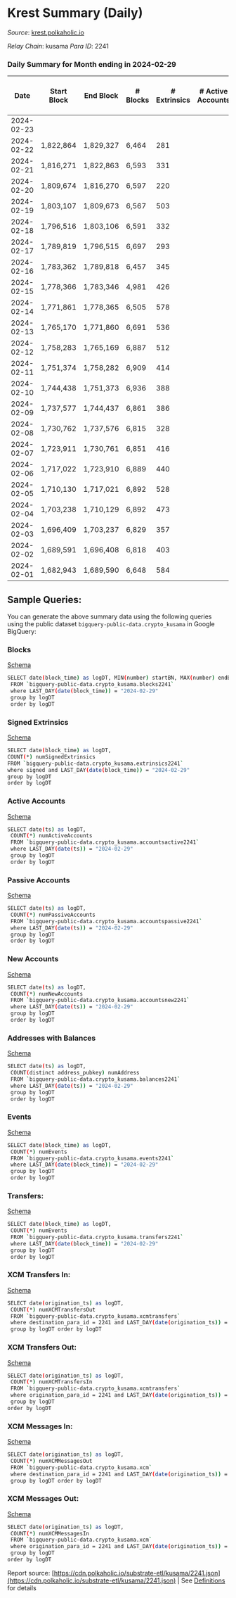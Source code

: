 # Krest Summary (Daily)

_Source_: [krest.polkaholic.io](https://krest.polkaholic.io)

*Relay Chain*: kusama
*Para ID*: 2241



### Daily Summary for Month ending in 2024-02-29


| Date    | Start Block | End Block | # Blocks | # Extrinsics | # Active Accounts | # Passive Accounts | # New Accounts | # Addresses | # Events  | # Transfers ($USD) | # XCM Transfers In ($USD) | # XCM Transfers Out ($USD) | # XCM In | # XCM Out | Issues |
|---------|-------------|-----------|----------|--------------|-------------------|--------------------|----------------|-------------|-----------|--------------------|---------------------------|----------------------------|----------|-----------|--------|
| 2024-02-23 |  |  |  |  |  |  |  |  |  |   |   |   |  |  |  |
| 2024-02-22 | 1,822,864 | 1,829,327 | 6,464 | 281 |  |  |  |  | 281,585 | 117,257  |   |   |  |  |  |
| 2024-02-21 | 1,816,271 | 1,822,863 | 6,593 | 331 |  |  |  |  | 285,533 | 118,604  |   |   |  |  |  |
| 2024-02-20 | 1,809,674 | 1,816,270 | 6,597 | 220 |  |  |  |  | 286,431 | 117,583  |   |   |  |  |  |
| 2024-02-19 | 1,803,107 | 1,809,673 | 6,567 | 503 |  |  |  |  | 282,184 | 116,479  |   |   |  |  |  |
| 2024-02-18 | 1,796,516 | 1,803,106 | 6,591 | 332 |  |  |  |  | 278,793 | 115,258  |   |   |  |  |  |
| 2024-02-17 | 1,789,819 | 1,796,515 | 6,697 | 293 |  |  |  |  | 283,401 | 117,289  |   |   |  |  |  |
| 2024-02-16 | 1,783,362 | 1,789,818 | 6,457 | 345 |  |  |  |  | 268,901 | 110,745  |   |   |  |  |  |
| 2024-02-15 | 1,778,366 | 1,783,346 | 4,981 | 426 |  |  |  |  | 207,521 | 84,930  |   |   |  |  |  |
| 2024-02-14 | 1,771,861 | 1,778,365 | 6,505 | 578 |  |  |  |  | 269,332 | 110,068  |   |   |  |  |  |
| 2024-02-13 | 1,765,170 | 1,771,860 | 6,691 | 536 |  |  |  |  | 273,801 | 111,837  |   |   |  |  |  |
| 2024-02-12 | 1,758,283 | 1,765,169 | 6,887 | 512 |  |  |  |  | 277,561 | 112,868  |   |   |  |  |  |
| 2024-02-11 | 1,751,374 | 1,758,282 | 6,909 | 414 |  |  |  |  | 273,854 | 111,436  |   |   |  |  |  |
| 2024-02-10 | 1,744,438 | 1,751,373 | 6,936 | 388 |  |  |  |  | 270,420 | 109,705  |   |   |  |  |  |
| 2024-02-09 | 1,737,577 | 1,744,437 | 6,861 | 386 |  |  |  |  | 262,854 | 106,184  |   |   |  |  |  |
| 2024-02-08 | 1,730,762 | 1,737,576 | 6,815 | 328 |  |  |  |  | 256,178 | 103,175  |   |   |  |  |  |
| 2024-02-07 | 1,723,911 | 1,730,761 | 6,851 | 416 |  |  |  |  | 257,624 | 103,497  |   |   |  |  |  |
| 2024-02-06 | 1,717,022 | 1,723,910 | 6,889 | 440 |  |  |  |  | 253,979 | 101,523  |   |   |  |  |  |
| 2024-02-05 | 1,710,130 | 1,717,021 | 6,892 | 528 |  |  |  |  | 251,461 | 99,897  |   |   |  |  |  |
| 2024-02-04 | 1,703,238 | 1,710,129 | 6,892 | 473 |  |  |  |  | 249,507 | 99,126  |   |   |  |  |  |
| 2024-02-03 | 1,696,409 | 1,703,237 | 6,829 | 357 |  |  |  |  | 244,290 | 97,055  |   |   |  |  |  |
| 2024-02-02 | 1,689,591 | 1,696,408 | 6,818 | 403 |  |  |  |  | 239,376 | 94,490  |   |   |  |  |  |
| 2024-02-01 | 1,682,943 | 1,689,590 | 6,648 | 584 |  |  |  |  | 229,259 | 89,490  |   |   |  |  |  |

## Sample Queries:
You can generate the above summary data using the following queries using the public dataset `bigquery-public-data.crypto_kusama` in Google BigQuery:


### Blocks 

[Schema](https://github.com/colorfulnotion/substrate-etl/blob/main/schema/blocks.json)

```bash
SELECT date(block_time) as logDT, MIN(number) startBN, MAX(number) endBN, COUNT(*) numBlocks 
 FROM `bigquery-public-data.crypto_kusama.blocks2241`  
 where LAST_DAY(date(block_time)) = "2024-02-29" 
 group by logDT 
 order by logDT
```

### Signed Extrinsics 

[Schema](https://github.com/colorfulnotion/substrate-etl/blob/main/schema/extrinsics.json)

```bash
SELECT date(block_time) as logDT, 
COUNT(*) numSignedExtrinsics 
FROM `bigquery-public-data.crypto_kusama.extrinsics2241`  
where signed and LAST_DAY(date(block_time)) = "2024-02-29" 
group by logDT 
order by logDT
```

### Active Accounts 

[Schema](https://github.com/colorfulnotion/substrate-etl/blob/main/schema/accountsactive.json)

```bash
SELECT date(ts) as logDT, 
 COUNT(*) numActiveAccounts 
 FROM `bigquery-public-data.crypto_kusama.accountsactive2241` 
 where LAST_DAY(date(ts)) = "2024-02-29" 
 group by logDT 
 order by logDT
```

### Passive Accounts 

[Schema](https://github.com/colorfulnotion/substrate-etl/blob/main/schema/accountspassive.json)

```bash
SELECT date(ts) as logDT, 
 COUNT(*) numPassiveAccounts 
 FROM `bigquery-public-data.crypto_kusama.accountspassive2241` 
 where LAST_DAY(date(ts)) = "2024-02-29" 
 group by logDT 
 order by logDT
```

### New Accounts 

[Schema](https://github.com/colorfulnotion/substrate-etl/blob/main/schema/accountsnew.json)

```bash
SELECT date(ts) as logDT, 
 COUNT(*) numNewAccounts 
 FROM `bigquery-public-data.crypto_kusama.accountsnew2241` 
 where LAST_DAY(date(ts)) = "2024-02-29" 
 group by logDT
 order by logDT
```

### Addresses with Balances 

[Schema](https://github.com/colorfulnotion/substrate-etl/blob/main/schema/balances.json)

```bash
SELECT date(ts) as logDT,
 COUNT(distinct address_pubkey) numAddress 
 FROM `bigquery-public-data.crypto_kusama.balances2241` 
 where LAST_DAY(date(ts)) = "2024-02-29" 
 group by logDT 
 order by logDT
```

### Events 

[Schema](https://github.com/colorfulnotion/substrate-etl/blob/main/schema/events.json)

```bash
SELECT date(block_time) as logDT, 
 COUNT(*) numEvents 
 FROM `bigquery-public-data.crypto_kusama.events2241` 
 where LAST_DAY(date(block_time)) = "2024-02-29" 
 group by logDT 
 order by logDT
```

### Transfers:

[Schema](https://github.com/colorfulnotion/substrate-etl/blob/main/schema/transfers.json)

```bash
SELECT date(block_time) as logDT, 
 COUNT(*) numEvents 
 FROM `bigquery-public-data.crypto_kusama.transfers2241` 
 where LAST_DAY(date(block_time)) = "2024-02-29" 
 group by logDT 
 order by logDT
```

### XCM Transfers In: 

[Schema](https://github.com/colorfulnotion/substrate-etl/blob/main/schema/xcmtransfers.json)

```bash
SELECT date(origination_ts) as logDT, 
 COUNT(*) numXCMTransfersOut 
 FROM `bigquery-public-data.crypto_kusama.xcmtransfers` 
 where destination_para_id = 2241 and LAST_DAY(date(origination_ts)) = "2024-02-29" 
 group by logDT order by logDT
```

### XCM Transfers Out: 

[Schema](https://github.com/colorfulnotion/substrate-etl/blob/main/schema/xcmtransfers.json)

```bash
SELECT date(origination_ts) as logDT, 
 COUNT(*) numXCMTransfersIn 
 FROM `bigquery-public-data.crypto_kusama.xcmtransfers` 
 where origination_para_id = 2241 and LAST_DAY(date(origination_ts)) = "2024-02-29" 
 group by logDT 
order by logDT
```

### XCM Messages In: 

[Schema](https://github.com/colorfulnotion/substrate-etl/blob/main/schema/xcm.json)

```bash
SELECT date(origination_ts) as logDT, 
 COUNT(*) numXCMMessagesOut 
 FROM `bigquery-public-data.crypto_kusama.xcm` 
 where destination_para_id = 2241 and LAST_DAY(date(origination_ts)) = "2024-02-29" 
 group by logDT order by logDT
```

### XCM Messages Out: 

[Schema](https://github.com/colorfulnotion/substrate-etl/blob/main/schema/xcm.json)

```bash
SELECT date(origination_ts) as logDT, 
 COUNT(*) numXCMMessagesIn 
 FROM `bigquery-public-data.crypto_kusama.xcm` 
 where origination_para_id = 2241 and LAST_DAY(date(origination_ts)) = "2024-02-29" 
 group by logDT 
order by logDT
```


Report source: [https://cdn.polkaholic.io/substrate-etl/kusama/2241.json](https://cdn.polkaholic.io/substrate-etl/kusama/2241.json) | See [Definitions](/DEFINITIONS.md) for details
